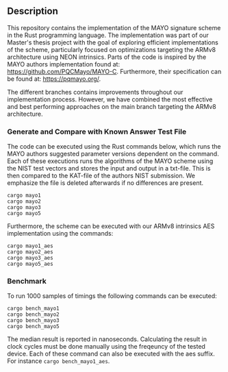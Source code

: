 ## Description
This repository contains the implementation of the MAYO signature scheme in the Rust programming language. The implementation was part of our Master's thesis project with the goal of exploring efficient implementations of the scheme, particularly focused on optimizations targeting the ARMv8 architecture using NEON intrinsics. Parts of the code is inspired by the MAYO authors implementation found at: https://github.com/PQCMayo/MAYO-C. Furthermore, their specification can be found at: https://pqmayo.org/. 

The different branches contains improvements throughout our implementation process. However, we have combined the most effective and best performing approaches on the main branch targeting the ARMv8 architecture. 



### Generate and Compare with Known Answer Test File
The code can be executed using the Rust commands below, which runs the MAYO authors suggested parameter versions dependent on the command. Each of these executions runs the algorithms of the MAYO scheme using the NIST test vectors and stores the input and output in a txt-file. 
This is then compared to the KAT-file of the authors NIST submission. We emphasize the file is deleted afterwards if no differences are present.

`cargo mayo1`  
`cargo mayo2`  
`cargo mayo3`  
`cargo mayo5`

Furthermore, the scheme can be executed with our ARMv8 intrinsics AES implementation using the commands:

`cargo mayo1_aes`  
`cargo mayo2_aes`  
`cargo mayo3_aes`  
`cargo mayo5_aes`

### Benchmark

To run 1000 samples of timings the following commands can be executed:

`cargo bench_mayo1`  
`cargo bench_mayo2`  
`cargo bench_mayo3`  
`cargo bench_mayo5`

The median result is reported in nanoseconds. Calculating the result in clock cycles must be done manually using the freqeuncy of the tested device.
Each of these command can also be executed with the aes suffix. For instance `cargo bench_mayo1_aes`.
